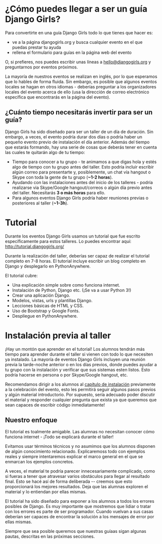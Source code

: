 # ¿Cómo puedes llegar a ser un guía Django Girls?

Para convertirte en una guía Django Girls todo lo que tienes que hacer es:

* ve a la página djangogirls.org y busca cualquier evento en el que puedas prestar tu ayuda
* rellena el formulario para guías en la página web del evento

O, si prefieres, nos puedes escribir unas líneas a hello@djangogirls.org y preguntarnos por eventos próximos.

La mayoría de nuestros eventos se realizan en inglés, por lo que esperamos que lo hables de forma fluida. Sin embargo, es posible que algunos eventos locales se hagan en otros idiomas - deberías preguntar a los organizadores locales del evento acerca de ello (usa la dirección de correo electrónico específica que encontrarás en la página del evento).

## ¿Cuánto tiempo necesitarás invertir para ser un guía?

Django Girls ha sido diseñado para ser un taller de un día de duración. Sin embargo, a veces, el evento podría durar dos días o podría haber un pequeño evento previo de instalación el día anterior. Además del tiempo que estarás formando, hay una serie de cosas que deberás tener en cuenta las cuales te quitarán algo de tu tiempo:

* Tiempo para conocer a tu grupo - te animamos a que digas hola y estés algo de tiempo con tu grupo antes del taller. Esto podría incluir escribir algún correo para presentarte y, posiblemente, un chat vía hangout o Skype con toda la gente de tu grupo (__~1-2 horas__).
* Ayudando con las instalaciones antes del inicio de los talleres - podría realizarse via Skype/Google hangout/correos o algún día previo antes del taller. Necesitarás __3 o más horas__ para ello.
* Para algunos eventos Django Girls podría haber reuniones previas o posteriores al taller (__~1-3h__).

# Tutorial

Durante los eventos Django Girls usamos un tutorial que fue escrito específicamente para estos talleres. Lo puedes encontrar aquí: http://tutorial.djangogirls.org/

Durante la realización del taller, deberías ser capaz de realizar el tutorial completo en 7-8 horas.  El tutorial incluye escribir un blog completo en Django y desplegarlo en PythonAnywhere.

El tutorial cubre:
* Una explicación simple sobre como funciona internet.
* Instalación de Python, Django etc. (¡Se va a usar Python 3!)
* Crear una aplicación Django.
* Modelos, vistas, urls y plantillas Django.
* Lecciones básicas de HTML y CSS.
* Uso de Bootstrap y Google Fonts.
* Despliegue en PythonAnywhere.

# Instalación previa al taller

¡Hay un montón que aprender en el tutorial!  Los alumnos tendrán más tiempo para aprender durante el taller si vienen con todo lo que necesiten ya instalado.  La mayoría de eventos Django Girls incluyen una reunión previa la tarde-noche anterior o en los días previos, donde puedes ayudar a tu grupo con la instalación y verificar que sus sistemas esten listos. Esto podría hacerse en persona o por Skype/Google hangout, etc.

Recomendamos dirigir a los alumnos al [capítulo de instalación](http://tutorial.djangogirls.org/en/installation/index.html) previamente a la celebración del evento, esto les permitirá seguir algunos pasos previos y algún material introductorio. Por supuesto, sería adecuado poder discutir el material y responder cualquier pregunta que exista ya que queremos que sean capaces de escribir código inmediatamente!


## Nuestro enfoque

El tutorial es toalmente amigable. Las alumnas no necesitan conocer cómo funciona internet - ¡Todo se explicará durante el taller!

Evitamos usar términos técnicos y no asumimos que los alumnos disponen de algún conocimiento relacionado. Explicaremoss todo con ejemplos reales y siempre intentaremos explicar el marco general en el que se enmarcan los ejemplos concretos.

A veces, el material te podría parecer innecesariamente complicado, como si fueras a tener que atravesar varios obstáculos para llegar al resultado final. Esto se hacé así de forma deliberada -- creemos que esto proporcionará los mejores resultados. Deja que las alumnas exploren el material y lo entiendan por ellas mismas.

El tutorial ha sido diseñado para exponer a los alumnos a todos los errores posibles de Django. Es muy importante que mostremos que lidiar o tratar con los errores es parte de ser programador. Cuando vuelvan a sus casas deberían ser capaces de encontrar la solución a los mensajes de error por ellas mismas.

Siempre que sea posible queremos que nuestras guíaas sigan algunas pautas, descritas en las próximas secciones.
